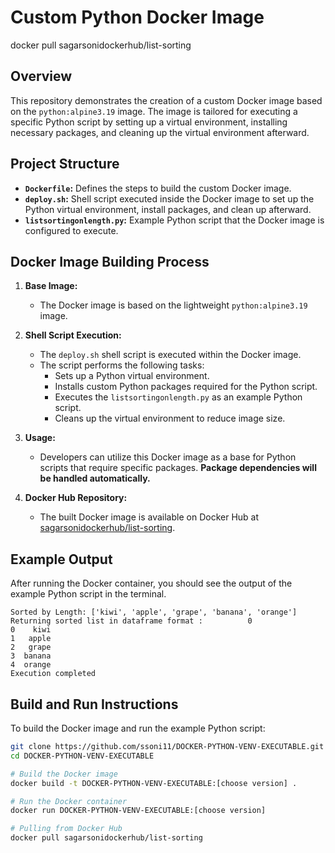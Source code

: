 # Custom Python Docker Image
docker pull sagarsonidockerhub/list-sorting

## Overview

This repository demonstrates the creation of a custom Docker image based on the `python:alpine3.19` image. The image is tailored for executing a specific Python script by setting up a virtual environment, installing necessary packages, and cleaning up the virtual environment afterward.

## Project Structure

- **`Dockerfile`:** Defines the steps to build the custom Docker image.
- **`deploy.sh`:** Shell script executed inside the Docker image to set up the Python virtual environment, install packages, and clean up afterward.
- **`listsortingonlength.py`:** Example Python script that the Docker image is configured to execute.

## Docker Image Building Process

1. **Base Image:**
   - The Docker image is based on the lightweight `python:alpine3.19` image.

2. **Shell Script Execution:**
   - The `deploy.sh` shell script is executed within the Docker image.
   - The script performs the following tasks:
     - Sets up a Python virtual environment.
     - Installs custom Python packages required for the Python script.
     - Executes the `listsortingonlength.py` as an example Python script.
     - Cleans up the virtual environment to reduce image size.

3. **Usage:**
   - Developers can utilize this Docker image as a base for Python scripts that require specific packages. **Package dependencies will be handled automatically.**

4. **Docker Hub Repository:**
   - The built Docker image is available on Docker Hub at [sagarsonidockerhub/list-sorting](https://hub.docker.com/r/sagarsonidockerhub/list-sorting).

## Example Output
After running the Docker container, you should see the output of the example Python script in the terminal.
```
Sorted by Length: ['kiwi', 'apple', 'grape', 'banana', 'orange']
Returning sorted list in dataframe format :          0
0    kiwi
1   apple
2   grape
3  banana
4  orange
Execution completed
```

## Build and Run Instructions

To build the Docker image and run the example Python script:

```bash
git clone https://github.com/ssoni11/DOCKER-PYTHON-VENV-EXECUTABLE.git
cd DOCKER-PYTHON-VENV-EXECUTABLE

# Build the Docker image
docker build -t DOCKER-PYTHON-VENV-EXECUTABLE:[choose version] .

# Run the Docker container
docker run DOCKER-PYTHON-VENV-EXECUTABLE:[choose version]

# Pulling from Docker Hub
docker pull sagarsonidockerhub/list-sorting
